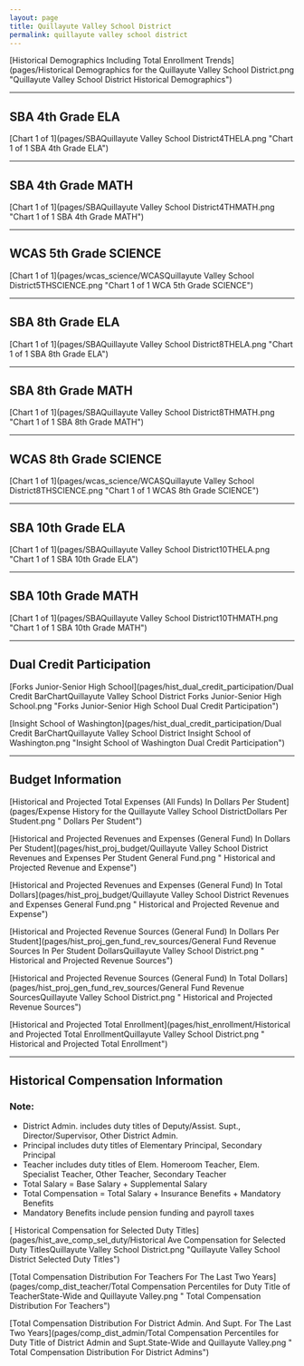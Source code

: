 ```yaml
---
layout: page
title: Quillayute Valley School District
permalink: quillayute valley school district
---
```



[Historical Demographics Including Total Enrollment Trends](pages/Historical Demographics for the Quillayute Valley School District.png "Quillayute Valley School District Historical Demographics")

___

## SBA 4th Grade ELA

[Chart 1 of 1](pages/SBAQuillayute Valley School District4THELA.png "Chart 1 of 1 SBA 4th Grade ELA")


___

## SBA 4th Grade MATH

[Chart 1 of 1](pages/SBAQuillayute Valley School District4THMATH.png "Chart 1 of 1 SBA 4th Grade MATH")


___

## WCAS 5th Grade SCIENCE

[Chart 1 of 1](pages/wcas_science/WCASQuillayute Valley School District5THSCIENCE.png "Chart 1 of 1 WCA 5th Grade SCIENCE")


___

## SBA 8th Grade ELA

[Chart 1 of 1](pages/SBAQuillayute Valley School District8THELA.png "Chart 1 of 1 SBA 8th Grade ELA")


___

## SBA 8th Grade MATH

[Chart 1 of 1](pages/SBAQuillayute Valley School District8THMATH.png "Chart 1 of 1 SBA 8th Grade MATH")


___

## WCAS 8th Grade SCIENCE

[Chart 1 of 1](pages/wcas_science/WCASQuillayute Valley School District8THSCIENCE.png "Chart 1 of 1 WCAS 8th Grade SCIENCE")


___

## SBA 10th Grade ELA

[Chart 1 of 1](pages/SBAQuillayute Valley School District10THELA.png "Chart 1 of 1 SBA 10th Grade ELA")


___

## SBA 10th Grade MATH

[Chart 1 of 1](pages/SBAQuillayute Valley School District10THMATH.png "Chart 1 of 1 SBA 10th Grade MATH")


___

## Dual Credit Participation

[Forks Junior-Senior High School](pages/hist_dual_credit_participation/Dual Credit BarChartQuillayute Valley School District Forks Junior-Senior High School.png "Forks Junior-Senior High School Dual Credit Participation")

[Insight School of Washington](pages/hist_dual_credit_participation/Dual Credit BarChartQuillayute Valley School District Insight School of Washington.png "Insight School of Washington Dual Credit Participation")


___

## Budget Information

[Historical and Projected Total Expenses (All Funds) In Dollars Per Student](pages/Expense History for the Quillayute Valley School DistrictDollars Per Student.png " Dollars Per Student")

[Historical and Projected Revenues and Expenses (General Fund) In Dollars Per Student](pages/hist_proj_budget/Quillayute Valley School District Revenues and Expenses Per Student General Fund.png " Historical and Projected Revenue and Expense")

[Historical and Projected Revenues and Expenses (General Fund) In Total Dollars](pages/hist_proj_budget/Quillayute Valley School District Revenues and Expenses General Fund.png " Historical and Projected Revenue and Expense")

[Historical and Projected Revenue Sources (General Fund) In Dollars Per Student](pages/hist_proj_gen_fund_rev_sources/General Fund Revenue Sources In Per Student DollarsQuillayute Valley School District.png " Historical and Projected Revenue Sources")

[Historical and Projected Revenue Sources (General Fund) In Total Dollars](pages/hist_proj_gen_fund_rev_sources/General Fund Revenue SourcesQuillayute Valley School District.png " Historical and Projected Revenue Sources")

[Historical and Projected Total Enrollment](pages/hist_enrollment/Historical and Projected Total EnrollmentQuillayute Valley School District.png " Historical and Projected Total Enrollment")


___

## Historical Compensation Information
### Note:
- District Admin. includes duty titles of Deputy/Assist. Supt., Director/Supervisor, Other District Admin.
- Principal includes duty titles of Elementary Principal, Secondary Principal
- Teacher includes duty titles of Elem. Homeroom Teacher, Elem. Specialist Teacher, Other Teacher, Secondary Teacher
- Total Salary = Base Salary + Supplemental Salary
- Total Compensation = Total Salary + Insurance Benefits + Mandatory Benefits
- Mandatory Benefits include pension funding and payroll taxes

[ Historical Compensation for Selected Duty Titles](pages/hist_ave_comp_sel_duty/Historical Ave Compensation for Selected Duty TitlesQuillayute Valley School District.png "Quillayute Valley School District Selected Duty Titles")

[Total Compensation Distribution For Teachers For The Last Two Years](pages/comp_dist_teacher/Total Compensation Percentiles for Duty Title of TeacherState-Wide and Quillayute Valley.png " Total Compensation Distribution For Teachers")

[Total Compensation Distribution For District Admin. And Supt. For The Last Two Years](pages/comp_dist_admin/Total Compensation Percentiles for Duty Title of District Admin and Supt.State-Wide and Quillayute Valley.png " Total Compensation Distribution For District Admins")

